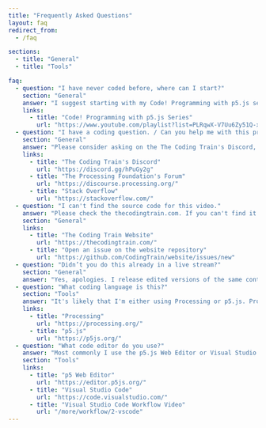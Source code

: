 ```yaml
---
title: "Frequently Asked Questions"
layout: faq
redirect_from:
  - /faq

sections:
  - title: "General"
  - title: "Tools"

faq:
  - question: "I have never coded before, where can I start?"
    section: "General"
    answer: "I suggest starting with my Code! Programming with p5.js series."
    links:
      - title: "Code! Programming with p5.js Series"
        url: "https://www.youtube.com/playlist?list=PLRqwX-V7Uu6Zy51Q-x9tMWIv9cueOFTFA"
  - question: "I have a coding question. / Can you help me with this problem?"
    section: "General"
    answer: "Please consider asking on the The Coding Train's Discord, which has a number of help channels. You can also checkout The Processing Foundation's Forum which is a great place to ask about processing and p5.js. And of course Stack Overflow is great for obscure topics because the user base is so big."
    links:
      - title: "The Coding Train's Discord"
        url: "https://discord.gg/hPuGy2g"
      - title: "The Processing Foundation's Forum"
        url: "https://discourse.processing.org/"
      - title: "Stack Overflow"
        url: "https://stackoverflow.com/"
  - question: "I can't find the source code for this video."
    answer: "Please check the thecodingtrain.com. If you can't find it there open an issue on the website's GitHub repository."
    section: "General"
    links:
      - title: "The Coding Train Website"
        url: "https://thecodingtrain.com/"
      - title: "Open an issue on the website repository"
        url: "https://github.com/CodingTrain/website/issues/new"
  - question: "Didn’t you do this already in a live stream?"
    section: "General"
    answer: "Yes, apologies. I release edited versions of the same content that I do in the live streams. It's a little bit redundant but it allows people to consume the content in different ways based on their preferences."
  - question: "What coding language is this?"
    section: "Tools"
    answer: "It's likely that I'm either using Processing or p5.js. Processing is a library and environment built on top of the Java programming language. p5.js is a JavaScript library that focuses on creative coding and inclusively it is also maintained by the Processing Foundation."
    links:
      - title: "Processing"
        url: "https://processing.org/"
      - title: "p5.js"
        url: "https://p5js.org/"
  - question: "What code editor do you use?"
    answer: "Most commonly I use the p5.js Web Editor or Visual Studio Code. You can learn more about it in my workflow series, which includes a video about vs code."
    section: "Tools"
    links:
      - title: "p5 Web Editor"
        url: "https://editor.p5js.org/"
      - title: "Visual Studio Code"
        url: "https://code.visualstudio.com/"
      - title: "Visual Studio Code Workflow Video"
        url: "/more/workflow/2-vscode"
---
```

